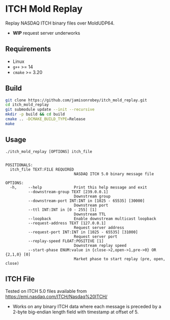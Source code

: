 # ITCH Mold Replay

Replay NASDAQ ITCH binary files over MoldUDP64.

- **WIP** request server underworks

## Requirements

- Linux
- `g++` >= 14
- `cmake` >= 3.20

## Build

```bash
git clone https://github.com/jamisonrobey/itch_mold_replay.git
cd itch_mold_replay
git submodule update --init --recursive
mkdir -p build && cd build
cmake .. -DCMAKE_BUILD_TYPE=Release
make
```

## Usage

```
./itch_mold_replay [OPTIONS] itch_file


POSITIONALS:
  itch_file TEXT:FILE REQUIRED
                              NASDAQ ITCH 5.0 binary message file 

OPTIONS:
  -h,     --help              Print this help message and exit 
          --downstream-group TEXT [239.0.0.1]  
                              Downstream group 
          --downstream-port INT:INT in [1025 - 65535] [30000]  
                              Downstream port 
          --ttl INT:INT in [0 - 255] [1]  
                              Downstream TTL 
          --loopback          Enable downstream multicast loopback 
          --request-address TEXT [127.0.0.1]  
                              Request server address 
          --request-port INT:INT in [1025 - 65535] [31000]  
                              Request server port 
          --replay-speed FLOAT:POSITIVE [1]  
                              Downstream replay speed 
          --start-phase ENUM:value in {close->2,open->1,pre->0} OR {2,1,0} [0]  
                              Market phase to start replay (pre, open, close) 
```

## ITCH File

Tested on ITCH 5.0 files available from  
https://emi.nasdaq.com/ITCH/Nasdaq%20ITCH/

- Works on any binary ITCH data where each message is preceded by a 2-byte big-endian length field with timestamp at
  offset of 5.


